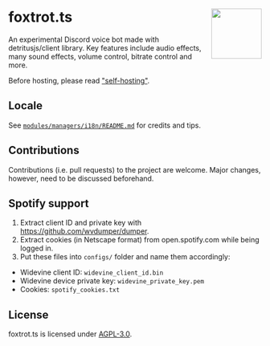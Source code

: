 # foxtrot.ts <img align="right" width="100" src="https://foxtrot.litterbin.dev/abstract.png">
An experimental Discord voice bot made with detritusjs/client library.
Key features include audio effects, many sound effects, volume control,
bitrate control and more.

Before hosting, please read ["self-hosting"](https://foxtrot.litterbin.dev/docs/self-hosting).

## Locale
See [`modules/managers/i18n/README.md`](https://github.com/LitterbinCollective/foxtrot.ts/blob/master/modules/managers/i18n/README.md)
for credits and tips.

## Contributions
Contributions (i.e. pull requests) to the project are welcome. Major
changes, however, need to be discussed beforehand.

## Spotify support
1. Extract client ID and private key with https://github.com/wvdumper/dumper.
2. Extract cookies (in Netscape format) from open.spotify.com while being logged in.
3. Put these files into `configs/` folder and name them accordingly:
  * Widevine client ID: `widevine_client_id.bin`
  * Widevine device private key: `widevine_private_key.pem`
  * Cookies: `spotify_cookies.txt`

## License
foxtrot.ts is licensed under [AGPL-3.0](https://github.com/LitterbinCollective/foxtrot.ts/blob/master/COPYING).
